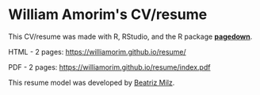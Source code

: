 # William Amorim's CV/resume

This CV/resume was made with R, RStudio, and the R package [**pagedown**](https://github.com/rstudio/pagedown).

HTML - 2 pages: https://williamorim.github.io/resume/

PDF - 2 pages: https://williamorim.github.io/resume/index.pdf


This resume model was developed by [Beatriz Milz](https://github.com/beatrizmilz/resume).


